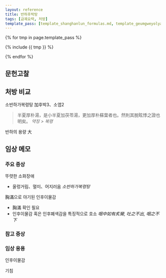```yaml
---
layout: reference
title: 반하후박탕
tags: [금궤요략, 처방]
template_pass: [template_shanghanlun_formulas.md, template_geumgweyolyag_formulas.md, template_etc_formulas.md]
---
```


{% for tmp in page.template_pass %}

{% include {{ tmp }} %}

{% endfor %}


## 문헌고찰


## 처방 비교

소반하가복령탕 加후박3、소엽2

> 半夏厚朴湯，是小半夏加茯苓湯，更加厚朴蘇葉者也。然則其脫眩悸之證也明矣。 _약징 > 복령_

반하의 용량 大

## 임상 메모




### 주요 증상

뚜렷한 소화장애
* 울렁거림、멀미、어지러움 _소반하가복령탕_

胸滿으로 야기된 인후이물감
* 胸滿 확인 필요
* 인후이물감 혹은 인후폐색감을 특징적으로 호소 _咽中如有炙臠, 吐之不出, 咽之不下_




### 참고 증상

### 임상 응용

인후이물감

기침
